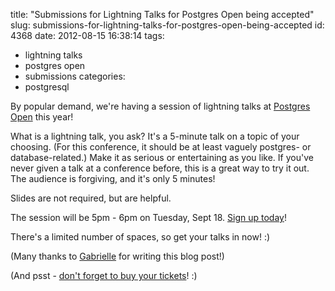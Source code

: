 title: "Submissions for Lightning Talks for Postgres Open being accepted"
slug: submissions-for-lightning-talks-for-postgres-open-being-accepted
id: 4368
date: 2012-08-15 16:38:14
tags: 
- lightning talks
- postgres open
- submissions
categories: 
- postgresql

By popular demand, we're having a session of lightning talks at [Postgres Open](http://postgresopen.org/2012/home) this year!

What is a lightning talk, you ask?  It's a 5-minute talk on a topic of your choosing.  (For this conference, it should be at least vaguely postgres- or database-related.)  Make it as serious or entertaining as you like.  If you've never given a talk at a conference before, this is a great way to try it out.  The audience is forgiving, and it's only 5 minutes!

Slides are not required, but are helpful.

The session will be 5pm - 6pm on Tuesday, Sept 18\.  [Sign up today](https://docs.google.com/spreadsheet/viewform?formkey=dGlBcWxmeVFZZjFfenFOdXAxWjFqZVE6MQ#gid=0)!

There's a limited number of spaces, so get your talks in now! :)

(Many thanks to [Gabrielle](http://pdxpug.wordpress.com/) for writing this blog post!)

(And psst - [don't forget to buy your tickets](http://postgresopen.org/2012/tickets)! :)
